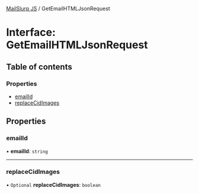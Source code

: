 [MailSlurp JS](../README.md) / GetEmailHTMLJsonRequest

# Interface: GetEmailHTMLJsonRequest

## Table of contents

### Properties

- [emailId](GetEmailHTMLJsonRequest.md#emailid)
- [replaceCidImages](GetEmailHTMLJsonRequest.md#replacecidimages)

## Properties

### emailId

• **emailId**: `string`

___

### replaceCidImages

• `Optional` **replaceCidImages**: `boolean`

